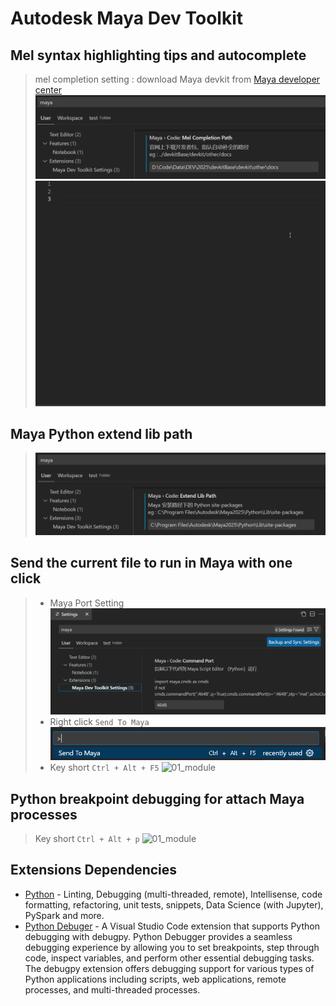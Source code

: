 # Autodesk Maya Dev Toolkit 
## **Mel syntax highlighting tips and autocomplete**
> mel completion setting : download Maya devkit from [Maya developer center](https://www.autodesk.com/developer-network/platform-technologies/maya)
> ![01_module](https://github.com/wlee445/maya-dev-toolkit/raw/main/data/mel_completion_setting.png)
> ![01_module](https://github.com/wlee445/maya-dev-toolkit/raw/main/data/mel_auto_completion.gif)
## **Maya Python extend lib path**
> ![01_module](https://github.com/wlee445/maya-dev-toolkit/raw/main/data/python_extend_lib_path_setting.png)
## **Send the current file to run in Maya with one click**
> * Maya Port Setting 
> ![01_module](https://github.com/wlee445/maya-dev-toolkit/raw/main/data/maya_port_setting.png)
> * Right click `Send To Maya`
> ![01_module](https://github.com/wlee445/maya-dev-toolkit/raw/main/data/send_to_maya.png)
> * Key short `Ctrl + Alt + F5`
> ![01_module](https://github.com/wlee445/maya-dev-toolkit/raw/main/data/send_to_maya.gif)
## **Python breakpoint debugging for attach Maya processes**
> Key short `Ctrl + Alt + p`
> ![01_module](https://github.com/wlee445/maya-dev-toolkit/raw/main/data/maya_debug.gif)

## Extensions Dependencies

* [Python](https://marketplace.visualstudio.com/items?itemName=ms-python.python) - Linting, Debugging (multi-threaded, remote), Intellisense, code formatting, refactoring, unit tests, snippets, Data Science (with Jupyter), PySpark and more.  
* [Python Debuger](https://marketplace.visualstudio.com/items?itemName=ms-python.debugpy) - A Visual Studio Code extension that supports Python debugging with debugpy. Python Debugger provides a seamless debugging experience by allowing you to set breakpoints, step through code, inspect variables, and perform other essential debugging tasks. The debugpy extension offers debugging support for various types of Python applications including scripts, web applications, remote processes, and multi-threaded processes.
